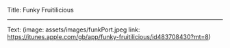 Title: Funky Fruitilicious

----

Text: (image: assets/images/funkPort.jpeg link: https://itunes.apple.com/gb/app/funky-fruitilicious/id483708430?mt=8)